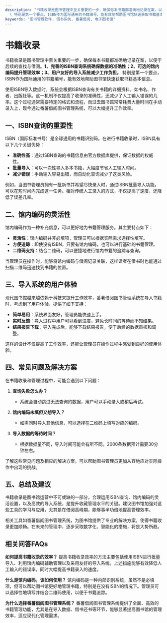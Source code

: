 ```yaml
---
description: "书籍收录是图书管理中至关重要的一步，确保每本书籍都准确地记录在案，以便于后续的查找与借阅。**1、完善的ISBN查询系统确保数据的准确性；2、可选的馆内编码提升管理效率；3、用户友好的导入系统减少工作负担。**\
  \ 特别是第一个要点，ISBN作为国际通用的书籍编号，能有效地帮助图书馆快速获取书籍基本信息。"
keywords: "图书管理软件, 借书系统, 番薯借阅, 电子图书馆"
---
```

# 书籍收录

书籍收录是图书管理中至关重要的一步，确保每本书籍都准确地记录在案，以便于后续的查找与借阅。**1、完善的ISBN查询系统确保数据的准确性；2、可选的馆内编码提升管理效率；3、用户友好的导入系统减少工作负担。** 特别是第一个要点，ISBN作为国际通用的书籍编号，能有效地帮助图书馆快速获取书籍基本信息。

使用ISBN导入数据时，系统会根据ISBN查询有关书籍的详细资料，如书名、作者、出版社等。这一机制不仅提高了收录的准确性，还减少了人工输入错误的几率。这个过程通常需要特定的格式和流程，而过去图书馆常常耗费大量时间在手动录入上，现今通过番薯借阅图书管理系统，可以大幅提升工作效率。

## 一、ISBN查询的重要性

ISBN（国际标准书号）是全球通用的书籍识别码。在进行书籍收录时，ISBN具有以下几个关键优势：

- **准确性高**：通过ISBN查询的书籍信息由官方数据库提供，保证数据的权威性。
- **批量导入**：可以一次性导入多本书籍，大幅度节省人工输入时间。
- **减少错误**：手动输入容易出错，而自动化查询减少了这类风险。

例如，当图书管理员拥有一批新书并希望尽快录入时，通过ISBN批量导入功能，可以在短时间内完成这一任务。相对传统人工录入的方式，不仅提高了速度，还降低了误差几率。

## 二、馆内编码的灵活性

馆内编码作为一种补充信息，可以更好地为书籍管理服务。其主要特点如下：

- **灵活性**：馆内编码并非必填项，管理员可以根据实际需求选择性填写。
- **方便追踪**：即使没有ISBN，只要有馆内编码，也可以进行基础的书籍管理。
- **二维码支持**：结合二维码，可以便捷地进行馆内书籍的追踪与查询。

当管理员在操作时，能够将馆内编码与借阅记录关联，这样读者在借书时也能通过扫描二维码迅速找到书籍的位置。

## 三、导入系统的用户体验

现代图书馆越来越依赖于科技来提升工作效率，番薯借阅图书管理系统在导入书籍时，考虑到了用户体验，提供了如下支持：

- **简单易用**：系统界面友好，管理员能快速上手。
- **实时反馈**：导入过程中用户可以看到进度，避免长时间的等待而不知结果。
- **结果报告下载**：导入完成后，能够下载结果报告，便于后续的数据审核和调整。

这样的设计不仅提高了工作效率，还能让管理员在操作过程中感受到良好的使用体验。

## 四、常见问题及解决方案

在书籍收录和管理过程中，可能会遇到以下问题：

1. **查询失败怎么办？**
   - 系统会自动跳过无法查询的数据，用户可以手动录入或稍后再试。

2. **馆内编码未填但又想导入？**
   - 如需同时导入其他信息，可以选择在二维码上填写对应的编码。

3. **导入数据的等待时间？**
   - 根据数据量不同，导入时间可能会有所不同。2000条数据预计需要30分钟左右。

了解这些常见问题及相应的解决方案，可以帮助图书管理员更加从容地应对实际操作中出现的挑战。

## 五、总结及建议

书籍收录是图书馆运营中不可或缺的一部分，合理运用ISBN查询、馆内编码的灵活设置，以及高效的导入系统，是提升收藏管理水平的关键。建议图书馆加强对这些工具的学习与应用，尤其是在借阅高峰期，能够事半功倍地提高管理效率。

相关工具如番薯借阅图书管理系统，为图书馆提供了专业的解决方案，使得书籍收录更加顺畅。在未来的管理中，逐步采取数字化、智能化的措施，将是大势所趋。 

## 相关问答FAQs

**如何提高书籍收录的效率？**
提高书籍收录效率的方法主要包括使用ISBN进行批量导入、利用馆内编码辅助管理以及采用友好的导入系统。上述措施能够有效降低人工输入的错误率，同时大幅提高书籍录入的速度。

**什么是馆内编码，该如何使用？**
馆内编码是一种内部识别系统，虽然不是必填项，但可以帮助图书馆更好地管理书籍，特别是在没有ISBN的情况下。管理员可以选择性地填写并结合二维码使用，以便于书籍追踪。

**为什么选择番薯借阅图书管理系统？**
番薯借阅图书管理系统提供了全面、高效的书籍管理功能，尤其是在导入数据、借书还书等环节，能够显著提高图书馆的管理效率，适应现代化管理需求。
